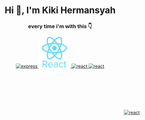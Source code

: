 <h1 align="center">Hi 👋, I'm Kiki Hermansyah</h1>
<h3 align="center">every time i'm with this 👇</h3>



<p align="center"><a href="https://go.dev" target="_blank" rel="noreferrer"> <img src="https://www.nicepng.com/png/full/370-3707528_65159967-golang-logo.png" alt="express" width="100" height="100"/> </a> <a href="https://reactjs.org/" target="_blank" rel="noreferrer"> <img src="https://raw.githubusercontent.com/devicons/devicon/master/icons/react/react-original-wordmark.svg" alt="react" width="100" height="100"/> </a>
 <a href="https://laravel.com/" target="_blank" rel="noreferrer"> <img src="https://laravel.com/img/logomark.min.svg" alt="react" width="100" height="100"/> </a><a href="https://flutter.dev/" target="_blank" rel="noreferrer"> <img src="https://cdn-images-1.medium.com/max/1200/1*5-aoK8IBmXve5whBQM90GA.png" alt="react" width="100" height="100"/> </a>
 
 
<br><br><br><br><br><br>
 <p align="right">
 <a href="https://www.facebook.com/kiki.hermansyah.731" target="_blank" rel="noreferrer"><img src="https://cdn.icon-icons.com/icons2/1826/PNG/512/4202110facebooklogosocialsocialmedia-115707_115594.png" alt="react" width="20" height="20"/></a>
 </p>
